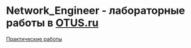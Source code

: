 # Network_Engineer - лабораторные работы в [OTUS.ru](https://otus.ru/learning/314404/)

[Практические работы](Лабораторные%20работы/)
